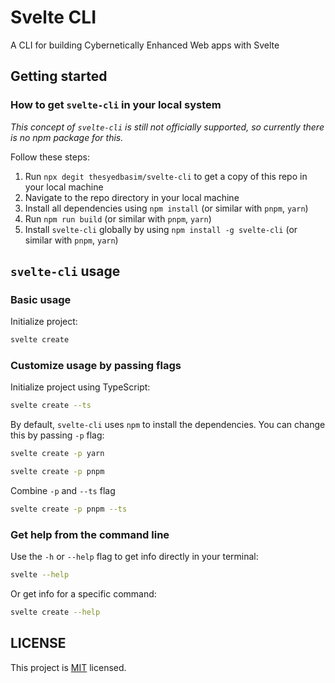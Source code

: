 # Svelte CLI
A CLI for building Cybernetically Enhanced Web apps with Svelte

## Getting started

### How to get `svelte-cli` in your local system

_This concept of `svelte-cli` is still not officially supported, so currently there is no npm package for this._

Follow these steps:

1. Run `npx degit thesyedbasim/svelte-cli` to get a copy of this repo in your local machine
2. Navigate to the repo directory in your local machine
3. Install all dependencies using `npm install` (or similar with `pnpm`, `yarn`)
4. Run `npm run build` (or similar with `pnpm`, `yarn`)
5. Install `svelte-cli` globally by using `npm install -g svelte-cli` (or similar with `pnpm`, `yarn`)

## `svelte-cli` usage

### Basic usage

Initialize project:
```bash
svelte create
```

### Customize usage by passing flags

Initialize project using TypeScript:
```bash
svelte create --ts
```

By default, `svelte-cli` uses `npm` to install the dependencies. You can change this by passing `-p` flag:
```bash
svelte create -p yarn
```

```bash
svelte create -p pnpm
```
Combine `-p` and `--ts` flag
```bash
svelte create -p pnpm --ts
```

### Get help from the command line

Use the `-h` or `--help` flag to get info directly in your terminal:
```bash
svelte --help
```

Or get info for a specific command:
```bash
svelte create --help
```

## LICENSE

This project is [MIT](https://github.com/thesyedbasim/svelte-cli/blob/main/LICENSE) licensed.
